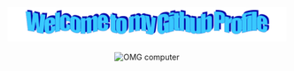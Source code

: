 
<!--
**RodrigoRCZ/RodrigoRCZ** is a ✨ _special_ ✨ repository because its `README.md` (this file) appears on your GitHub profile.

Here are some ideas to get you started:

- 🔭 I’m currently working on ...
- 🌱 I’m currently learning ...
- 👯 I’m looking to collaborate on ...
- 🤔 I’m looking for help with ...
- 💬 Ask me about ...
- 📫 How to reach me: ...
- 😄 Pronouns: ...
- ⚡ Fun fact: ...
-->

<div align="center">
  <img src="img/welcome.png" style="max-width: 100%;" alt="Welcome to my Github Profile" />
  <br />
  <br />
  <img src="img/computer.gif" style="max-width: 100%;" alt="OMG computer"/>

</div>